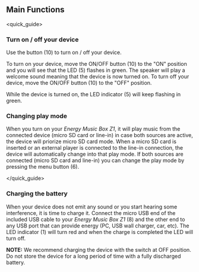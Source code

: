 ## Main Functions
<quick_guide>
### Turn on / off your device

Use the button (10) to turn on / off your device.

To turn on your device, move the ON/OFF button (10) to the "ON" position and you will see that the LED (5) flashes in green. The speaker will play a welcome sound meaning that the device is now turned on.
To turn off your device, move the ON/OFF button (10) to the "OFF" position.

While the device is turned on, the LED indicator (5) will keep flashing in green.

### Changing play mode

When you turn on your *Energy Music Box Z1*, it will play music from the connected device (micro SD card or line-in) in case both sources are active, the device will priorize micro SD card mode. When a micro SD card is inserted or an external player is connected to the line-in connection, the device will automatically change into that play mode. If both sources are connected (micro SD card and line-in) you can change the play mode by pressing the menu button (6).

</quick_guide>

### Charging the battery

When your device does not emit any sound or you start hearing some interference, it is time to charge it. Connect the micro USB end of the included USB cable to your *Energy Music Box Z1* (8) and the other end to any USB port that can provide energy (PC, USB wall charger, car, etc). The LED indicator (1) will turn red and when the charge is completed the LED will turn off.

**NOTE:** We recommend charging the device with the switch at OFF position. Do not store the device for a long period of time with a fully discharged battery.

